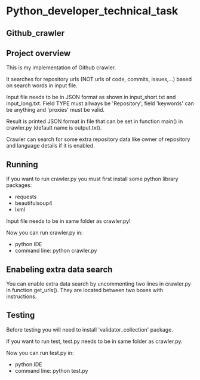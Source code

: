 # Python_developer_technical_task

## Github_crawler

## Project overview

This is my implementation of Github crawler.

It searches for repository urls (NOT urls of code, commits, issues,...) based on search words in input file.

Input file needs to be in JSON format as shown in input_short.txt and input_long.txt. Field TYPE must allways be 'Repository', field 'keywords' can be anything and 'proxies' must be valid.

Result is printed JSON format in file that can be set in function main() in crawler.py (default name is output.txt).

Crawler can search for some extra repository data like owner of repository and language details if it is enabled.

## Running

If you want to run crawler.py you must first install some python library packages:
- requests
- beautifulsoup4
- lxml

Input file needs to be in same folder as crawler.py!

Now you can run crawler.py in:
- python IDE
- command line: python crawler.py

## Enabeling extra data search

You can enable extra data search by uncommenting two lines in crawler.py in function get_urls(). They are located between two boxes with instructions.

## Testing

Before testing you will need to install 'validator_collection' package.

If you want to run test, test.py needs to be in same folder as crawler.py.

Now you can run test.py in:
- python IDE
- command line: python test.py


